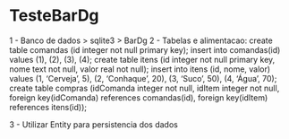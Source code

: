 # TesteBarDg

1 - Banco de dados > sqlite3 > BarDg
2 - Tabelas e alimentacao:
  create table comandas (id integer not null primary key);
  insert into comandas(id) values (1), (2), (3), (4);
  create table itens (id integer not null primary key, nome text not null, valor real not null);
  insert into itens (id, nome, valor) values (1, ‘Cerveja’, 5), (2, ‘Conhaque’, 20), (3, ‘Suco’, 50), (4, ‘Água’, 70);
  create table compras (idComanda integer not null, idItem integer not null, foreign key(idComanda) references comandas(id), foreign key(idItem) references itens(id));
  
3 - Utilizar Entity para persistencia dos dados
